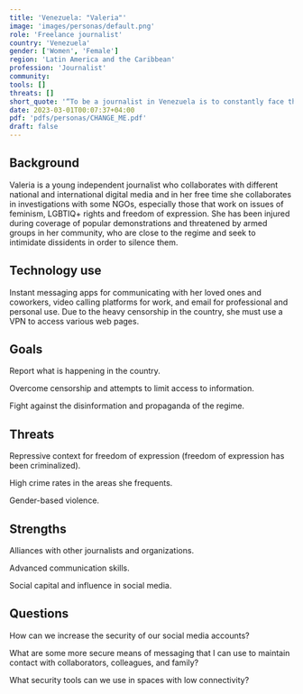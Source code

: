 ```yaml
---
title: 'Venezuela: "Valeria"'
image: 'images/personas/default.png'
role: 'Freelance journalist'
country: 'Venezuela'
gender: ['Women', 'Female']
region: 'Latin America and the Caribbean'
profession: 'Journalist'
community:
tools: []
threats: []
short_quote: '“To be a journalist in Venezuela is to constantly face the repression of the regime for everything we say.”'
date: 2023-03-01T00:07:37+04:00
pdf: 'pdfs/personas/CHANGE_ME.pdf'
draft: false
---
```


## Background

Valeria is a young independent journalist who collaborates with different
national and international digital media and in her free time she collaborates
in investigations with some NGOs, especially those that work on issues of
feminism, LGBTIQ+ rights and freedom of expression. She has been injured during
coverage of popular demonstrations and threatened by armed groups in her
community, who are close to the regime and seek to intimidate dissidents in
order to silence them.


## Technology use

Instant messaging apps for communicating with her loved ones and coworkers,
video calling platforms for work, and email for professional and personal use.
Due to the heavy censorship in the country, she must use a VPN to access
various web pages.


## Goals

Report what is happening in the country.

Overcome censorship and attempts to limit access to information.

Fight against the disinformation and propaganda of the regime.


## Threats

Repressive context for freedom of expression (freedom of expression has been criminalized).

High crime rates in the areas she frequents.

Gender-based violence.


## Strengths

Alliances with other journalists and organizations.

Advanced communication skills.

Social capital and influence in social media.


## Questions

How can we increase the security of our social media accounts?

What are some more secure means of messaging that I can use to maintain contact with collaborators, colleagues, and family?

What security tools can we use in spaces with low connectivity?

